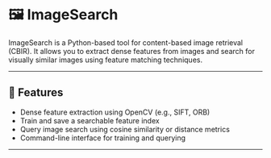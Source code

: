 # 🖼️ ImageSearch

ImageSearch is a Python-based tool for content-based image retrieval (CBIR). It allows you to extract dense features from images and search for visually similar images using feature matching techniques.

---

## 📌 Features

- Dense feature extraction using OpenCV (e.g., SIFT, ORB)
- Train and save a searchable feature index
- Query image search using cosine similarity or distance metrics
- Command-line interface for training and querying

---
